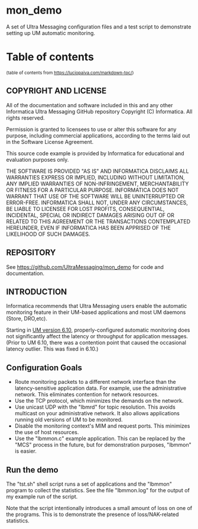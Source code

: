 # mon_demo
A set of Ultra Messaging configuration files and a test script
to demonstrate setting up UM automatic monitoring.

# Table of contents

<sup>(table of contents from https://luciopaiva.com/markdown-toc/)</sup>

## COPYRIGHT AND LICENSE

All of the documentation and software included in this and any
other Informatica Ultra Messaging GitHub repository
Copyright (C) Informatica. All rights reserved.

Permission is granted to licensees to use
or alter this software for any purpose, including commercial applications,
according to the terms laid out in the Software License Agreement.

This source code example is provided by Informatica for educational
and evaluation purposes only.

THE SOFTWARE IS PROVIDED "AS IS" AND INFORMATICA DISCLAIMS ALL WARRANTIES
EXPRESS OR IMPLIED, INCLUDING WITHOUT LIMITATION, ANY IMPLIED WARRANTIES OF
NON-INFRINGEMENT, MERCHANTABILITY OR FITNESS FOR A PARTICULAR
PURPOSE.  INFORMATICA DOES NOT WARRANT THAT USE OF THE SOFTWARE WILL BE
UNINTERRUPTED OR ERROR-FREE.  INFORMATICA SHALL NOT, UNDER ANY CIRCUMSTANCES,
BE LIABLE TO LICENSEE FOR LOST PROFITS, CONSEQUENTIAL, INCIDENTAL, SPECIAL OR
INDIRECT DAMAGES ARISING OUT OF OR RELATED TO THIS AGREEMENT OR THE
TRANSACTIONS CONTEMPLATED HEREUNDER, EVEN IF INFORMATICA HAS BEEN APPRISED OF
THE LIKELIHOOD OF SUCH DAMAGES.

## REPOSITORY

See https://github.com/UltraMessaging/mon_demo for code and documentation.

## INTRODUCTION

Informatica recommends that Ultra Messaging users enable the
automatic monitoring feature in their UM-based applications and most
UM daemons (Store, DRO,etc).

Starting in [UM version 6.10](https://ultramessaging.github.io/currdoc/doc/ChangeLog/html1/index.html#streamingenhancementsfor6_10), 
properly-configured automatic monitoring does not significantly affect
the latency or throughput for application messages.
(Prior to UM 6.10, there was a contention point that caused the occasional
latency outlier. This was fixed in 6.10.)

## Configuration Goals

* Route monitoring packets to a different network interface than
the latency-sensitive application data.
For example, use the administrative network.
This eliminates contention for network resources.
* Use the TCP protocol, which minimizes the demands on the network.
* Use unicast UDP with the "lbmrd" for topic resolution.
This avoids multicast on your administrative network.
It also allows applications running old versions of UM to be
monitored.
* Disable the monitoring context's MIM and request ports.
This minimizes the use of host resources.
* Use the "lbmmon.c" example application.
This can be replaced by the "MCS" process in the future,
but for demonstration purposes, "lbmmon" is easier.

## Run the demo

The "tst.sh" shell script runs a set of applications and the
"lbmmon" program to collect the statistics.
See the file "lbmmon.log" for the output of my example run of the
script.

Note that the script intentionally introduces a small amount of loss
on one of the programs.
This is to demonstrate the presence of loss/NAK-related statistics.

